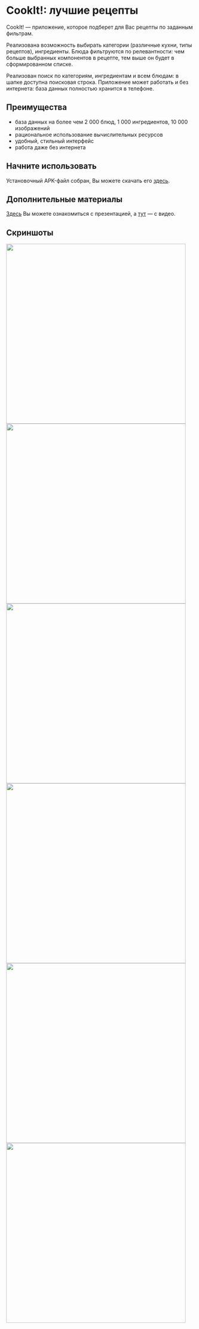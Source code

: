 # CookIt!: лучшие рецепты
CookIt! — приложение, которое подберет для Вас рецепты по заданным фильтрам.

Реализована возможность выбирать категории (различные кухни, типы рецептов), ингредиенты.
Блюда фильтруются по релевантности: чем больше выбранных компонентов в рецепте, тем выше он будет в сформированном списке.

Реализован поиск по категориям, ингредиентам и всем блюдам: в шапке доступна поисковая строка.
Приложение может работать и без интернета: база данных полностью хранится в телефоне.

Преимущества
------------
- база данных на более чем 2 000 блюд, 1 000 ингредиентов, 10 000 изображений
- рациональное использование вычислительных ресурсов
- удобный, стильный интерфейс
- работа даже без интернета

Начните использовать
--------------------
Установочный APK-файл собран, Вы можете скачать его [здесь](CookITRelase.apk).

Дополнительные материалы
------------------------
[Здесь](https://docs.google.com/presentation/d/1FZTXho6n1ZGT4v0Jj_Zoge-rPRDOJFGpTgEtpkwiUfM/edit?usp=sharing) Вы можете ознакомиться с презентацией, а [тут](https://youtu.be/3iFVjcT_f_o) — с видео.

Скриншоты
---------
<img src = "app/screenshots/Screenshot_1621808733.png" width = 480 />
<img src = "app/screenshots/Screenshot_1621808749.png" width = 480 />
<img src = "app/screenshots/Screenshot_1621808835.png" width = 480 />
<img src = "app/screenshots/Screenshot_1621808869.png" width = 480 />
<img src = "app/screenshots/Screenshot_1621808890.png" width = 480 />
<img src = "app/screenshots/Screenshot_1621808904.png" width = 480 />